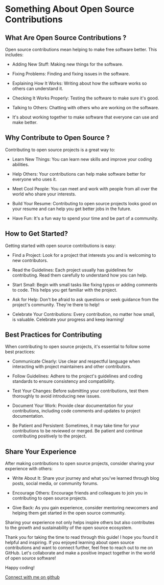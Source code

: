 # Something About Open Source Contributions

## What Are Open Source Contributions ?

Open source contributions mean helping to make free software better. This includes:

- Adding New Stuff: Making new things for the software.

- Fixing Problems: Finding and fixing issues in the software.

- Explaining How It Works: Writing about how the software works so others can understand it.
- Checking It Works Properly: Testing the software to make sure it's good.

- Talking to Others: Chatting with others who are working on the software.

- It's about working together to make software that everyone can use and make better.

## Why Contribute to Open Source ?

Contributing to open source projects is a great way to:

- Learn New Things: You can learn new skills and improve your coding abilities.

- Help Others: Your contributions can help make software better for everyone who uses it.

- Meet Cool People: You can meet and work with people from all over the world who share your interests.

- Build Your Resume: Contributing to open source projects looks good on your resume and can help you get better jobs in the future.

- Have Fun: It's a fun way to spend your time and be part of a community.

## How to Get Started?

Getting started with open source contributions is easy:

- Find a Project: Look for a project that interests you and is welcoming to new contributors.

- Read the Guidelines: Each project usually has guidelines for contributing. Read them carefully to understand how you can help.

- Start Small: Begin with small tasks like fixing typos or adding comments to code. This helps you get familiar with the project.

- Ask for Help: Don't be afraid to ask questions or seek guidance from the project's community. They're there to help!

- Celebrate Your Contributions: Every contribution, no matter how small, is valuable. Celebrate your progress and keep learning!

## Best Practices for Contributing

When contributing to open source projects, it's essential to follow some best practices:

- Communicate Clearly: Use clear and respectful language when interacting with project maintainers and other contributors.

- Follow Guidelines: Adhere to the project's guidelines and coding standards to ensure consistency and compatibility.

- Test Your Changes: Before submitting your contributions, test them thoroughly to avoid introducing new issues.

- Document Your Work: Provide clear documentation for your contributions, including code comments and updates to project documentation.

- Be Patient and Persistent: Sometimes, it may take time for your contributions to be reviewed or merged. Be patient and continue contributing positively to the project.

## Share Your Experience

After making contributions to open source projects, consider sharing your experience with others:

- Write About It: Share your journey and what you've learned through blog posts, social media, or community forums.

- Encourage Others: Encourage friends and colleagues to join you in contributing to open source projects.

- Give Back: As you gain experience, consider mentoring newcomers and helping them get started in the open source community.

Sharing your experience not only helps inspire others but also contributes to the growth and sustainability of the open source ecosystem.

Thank you for taking the time to read through this guide! I hope you found it helpful and inspiring. If you enjoyed learning about open source contributions and want to connect further, feel free to reach out to me on GitHub. Let's collaborate and make a positive impact together in the world of open source software!

Happy coding!

[Connect with me on github](https://github.com/vikramsamak)
